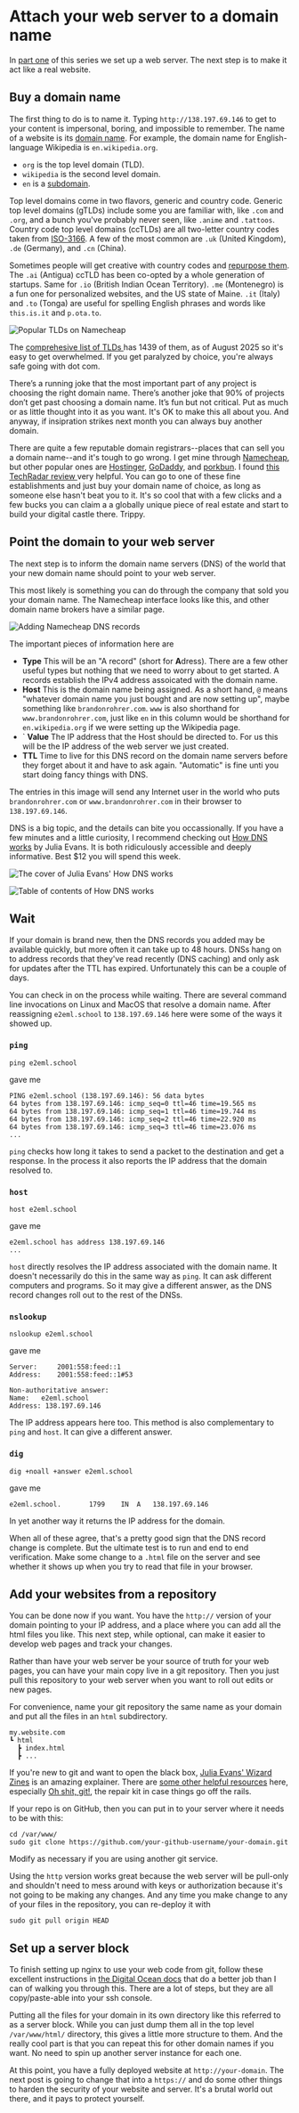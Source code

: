 # Attach your web server to a domain name

In [part one](hosting.html) of this series we set up a web server.
The next step is to make it act like a real website.

## Buy a domain name

The first thing to do is to name it. 
Typing `http://138.197.69.146` to get to your content is impersonal,
boring, and impossible to remember. The name of a website is its
[domain name](https://en.wikipedia.org/wiki/Domain_name).
For example, the domain name for English-language Wikipedia
is `en.wikipedia.org`.

- `org` is the top level domain (TLD).
- `wikipedia` is the second level domain.
- `en` is a [subdomain](https://en.wikipedia.org/wiki/Subdomain).

Top level domains come in two flavors, generic and country code.
Generic top level domains (gTLDs) include some you are familiar with,
like `.com` and `.org`, and a bunch you've probably never seen,
like `.anime` and `.tattoos`.
Country code top level domains (ccTLDs) are all two-letter
country codes taken
from [ISO-3166](https://en.wikipedia.org/wiki/ISO_3166-1).
A few of the most common are `.uk` (United Kingdom),
`.de` (Germany), and `.cn` (China).

Sometimes people will get creative with country codes and
[repurpose them](https://en.m.wikipedia.org/wiki/Domain_hack).
The `.ai` (Antigua) ccTLD has been co-opted by a whole generation of
startups. Same for `.io` (British Indian Ocean Territory).
`.me` (Montenegro) is a fun one for personalized websites, and the US
state of Maine. `.it` (Italy) and `.to` (Tonga) are useful for spelling
English phrases and words like `this.is.it` and `p.ota.to`.

![Popular TLDs on Namecheap
](https://raw.githubusercontent.com/brohrer/blog_images/refs/heads/main/hosting/popular_tlds.png "A few of the most popular TLDs on Namecheap.  As a rule of thumb, the more popular and commerce-oriented the TLD, the more expensive it will be.")

The [comprehesive list of TLDs
](https://data.iana.org/TLD/tlds-alpha-by-domain.txt) has 1439 of them,
as of August 2025 so it's easy to get overwhelmed. If you get paralyzed
by choice, you're always safe going with dot com.

There’s a running joke that the most important part of any project
is choosing the right domain name. There’s another joke that 90% of
projects don’t get past choosing a domain name. It’s fun but not
critical. Put as much or as little thought into it as you want.
It's OK to make this all about you. And anyway, if insipration strikes
next month you can always buy another domain.

There are quite a few reputable domain registrars--places that can sell you a
domain name--and it's tough to go wrong. I get mine through
[Namecheap](https://www.namecheap.com/), but other popular ones are
[Hostinger](https://www.hostinger.com),
[GoDaddy](https://www.godaddy.com/), and
[porkbun](https://porkbun.com/).
I found [this TechRadar review
](https://www.techradar.com/news/best-domain-registrars)
very helpful. You can go to one of these fine establishments and just
buy your domain name of choice, as long as someone else hasn't beat
you to it. It's so cool that with a few clicks and a few bucks you
can claim a a globally unique piece of real estate and start to build
your digital castle there. Trippy.

## Point the domain to your web server

The next step is to inform the domain name servers (DNS) of the world
that your new domain name should point to your web server.

This most likely is something you can do through the company that sold you
your domain name. The Namecheap interface looks like this, and other domain
name brokers have a similar page.

![Adding Namecheap DNS records
](https://raw.githubusercontent.com/brohrer/blog_images/refs/heads/main/hosting/dns_records.png)

The important pieces of information here are

- **Type** This will be an "A record" (short for **A**dress). There are
a few other useful types but nothing that we need to worry about to get
started. A records establish the IPv4 address assoicated with the domain name.
- **Host** This is the domain name being assigned. As a short hand,
`@` means "whatever domain name you just bought and are now setting up",
maybe something like `brandonrohrer.com`. `www` is also shorthand for 
`www.brandonrohrer.com`, just like `en` in this column would be
shorthand for `en.wikipedia.org` if we were setting up the Wikipedia page.
- ` **Value** The IP address that the Host should be directed to. For us this
will be the IP address of the web server we just created.
- **TTL** Time to live for this DNS record on the domain name servers before
they forget about it and have to ask again. "Automatic" is fine unti
you start doing fancy things with DNS.

The entries in this image will send any Internet user in the world who
puts `brandonrohrer.com` or `www.brandonrohrer.com` in their browser to 
`138.197.69.146`.

DNS is a big topic, and the details can bite you occassionally. If you
have a few minutes and a little curiosity, I recommend checking out
[How DNS works](https://wizardzines.com/zines/dns/) by Julia Evans.
It is both ridiculously accessible and deeply informative.
Best $12 you will spend this week.

![The cover of Julia Evans' How DNS works
](https://raw.githubusercontent.com/brohrer/blog_images/refs/heads/main/hosting/how_dns_works.png)

![Table of contents of How DNS works
](https://raw.githubusercontent.com/brohrer/blog_images/refs/heads/main/hosting/how_dns_contents.png)


## Wait

If your domain is brand new, then the DNS records you added may be available
quickly, but more often it can take up to 48 hours. DNSs hang on to
address records that they've read recently (DNS caching) and only ask
for updates after the TTL has expired. Unfortunately this can be
a couple of days.

You can check in on the process while waiting. There are several
command line invocations on Linux and MacOS that resolve a domain name.
After reassigning `e2eml.school` to `138.197.69.146` here were some
of the ways it showed up.

### `ping`

```
ping e2eml.school
```

gave me

```
PING e2eml.school (138.197.69.146): 56 data bytes
64 bytes from 138.197.69.146: icmp_seq=0 ttl=46 time=19.565 ms
64 bytes from 138.197.69.146: icmp_seq=1 ttl=46 time=19.744 ms
64 bytes from 138.197.69.146: icmp_seq=2 ttl=46 time=22.920 ms
64 bytes from 138.197.69.146: icmp_seq=3 ttl=46 time=23.076 ms
...
```

`ping` checks how long it takes to send a packet to the destination and
get a response. In the process it also reports the IP address that
the domain resolved to.

### `host`

```
host e2eml.school
```

gave me

```
e2eml.school has address 138.197.69.146
...
```

`host` directly resolves the IP address associated with the domain name.
It doesn't necessarily do this in the same way as `ping`. It can ask
different computers and programs. So it may give a different answer,
as the DNS record changes roll out to the rest of the DNSs.

### `nslookup`

```
nslookup e2eml.school
```

gave me

```
Server:		2001:558:feed::1
Address:	2001:558:feed::1#53

Non-authoritative answer:
Name:	e2eml.school
Address: 138.197.69.146
```

The IP address appears here too. This method is also complementary to
`ping` and `host`. It can give a different answer.

### `dig`

```
dig +noall +answer e2eml.school
```

gave me

```
e2eml.school.		1799	IN	A	138.197.69.146
```

In yet another way it returns the IP address for the domain.

When all of these agree, that's a pretty good sign that the DNS record change
is complete. But the ultimate test is to run and end to end verification.
Make some change to a `.html` file on the server and see whether it
shows up when you try to read that file in your browser. 

## Add your websites from a repository

You can be done now if you want. You have the `http://` version
of your domain pointing to your IP address, and a place where you
can add all the html files you like. This next step, while optional,
can make it easier to develop web pages and track your changes.

Rather than have your web server be your source of truth for your web pages,
you can have your main copy live in a git repository. Then you just pull
this repository to your web server when you want to roll out edits or
new pages.

For convenience, name your git repository the same name as your domain
and put all the files in an `html` subdirectory.

```
my.website.com
┗ html
  ┣ index.html
  ┣ ...
```

If you're new to git and want to open the black box, [Julia Evans'
Wizard Zines](https://jvns.ca/blog/2024/04/25/new-zine--how-git-works-/)
is an amazing explainer.
There are
[some other helpful resources](https://www.brandonrohrer.com/git_resources)
here, especially [Oh shit, git!](https://ohshitgit.com), the
repair kit in case things go off the rails.

If your repo is on GitHub, then you can put in to your server where
it needs to be with this:

```
cd /var/www/
sudo git clone https://github.com/your-github-username/your-domain.git
```

Modify as necessary if you are using another git service.

Using the `http` version works great because the web server will be pull-only
and shouldn't need to mess around with keys or authorization because it's
not going to be making any changes.
And any time you make change to any of your files in the repository, you can
re-deploy it with 

```
sudo git pull origin HEAD
```

## Set up a server block

To finish setting up nginx to use your web code from git, follow these
excellent instructions in
[the Digital Ocean docs](https://www.digitalocean.com/community/tutorials/how-to-install-nginx-on-ubuntu-20-04#step-5-setting-up-server-blocks-recommended)
that do a better job than I can of walking you through this. There are a lot of
steps, but they are all copy/paste-able into your ssh console.

Putting all the files for your domain in its own directory like this referred
to as a server block. While you can just dump them all in the top level
`/var/www/html/` directory, this gives a little more structure to them.
And the really cool part is that you can repeat this for other
domain names if you want. No need to spin up another server instance
for each one.

At this point, you have a fully deployed website at `http://your-domain`.
The next post is going to change that into a `https://` and do some
other things to harden the security of your website and server.
It's a brutal world out there, and it pays to protect yourself.




